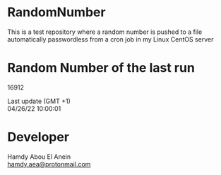 # RandomNumber    
This is a test repository where a random number is pushed to a file automatically passwordless from a cron job in my Linux CentOS server    
# Random Number of the last run   
16912
      
Last update (GMT +1)    
04/26/22 10:00:01
# Developer    
Hamdy Abou El Anein   
hamdy.aea@protonmail.com
